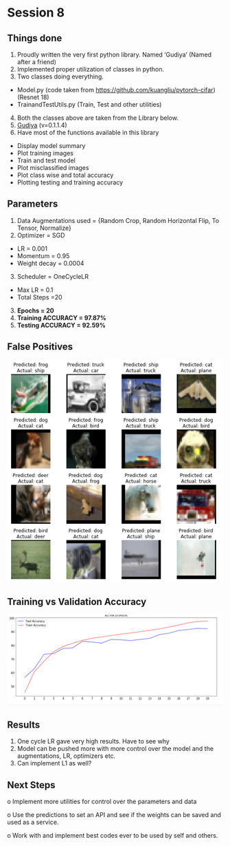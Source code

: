 Session 8
==========

Things done
-----------
1. Proudly written the very first python library. Named ‘Gudiya’ (Named after a friend)
2. Implemented proper utilization of classes in python. 
3. Two classes doing everything. 
  * Model.py (code taken from https://github.com/kuangliu/pytorch-cifar) (Resnet 18)
  * TrainandTestUtils.py (Train, Test and other utilities)
4. Both the classes above are taken from the Library below.
5. [Gudiya](https://pypi.org/project/Gudiya/) (v=0.1.1.4)
6. Have most of the functions available in this library
  * Display model summary
  * Plot training images  
  * Train and test model
  * Plot misclassified images
  * Plot class wise and total accuracy
  * Plotting testing and training accuracy


Parameters
----------
1. Data Augmentations used = {Random Crop, Random Horizontal Flip, To Tensor, Normalize}
2. Optimizer = SGD
  * LR = 0.001
  * Momentum = 0.95
  * Weight decay = 0.0004
 3.	Scheduler = OneCycleLR
  * Max LR = 0.1
  * Total Steps =20
3.	**Epochs = 20**
4.	**Training ACCURACY = 97.87%**
5.	**Testing ACCURACY = 92.59%**

False Positives
---------------


![alt text](https://github.com/raviteja8484/EVA4/blob/master/S8/FP.PNG "False Positives") 



Training vs Validation Accuracy
-------------------------------

![Im](https://github.com/raviteja8484/EVA4/blob/master/S8/PlotGraph.PNG)


Results
-------
1. One cycle LR gave very high results.  Have to see why 
2. Model can be pushed more with more control over the model and the augmentations, LR, optimizers etc.
3. Can implement L1 as well?


Next Steps
----------
  o	 Implement more utilities for control over the parameters and data
  
  o	 Use the predictions to set an API and see if the weights can be saved and used as a service.
  
  o	 Work with and implement best codes ever to be used by self and others.
